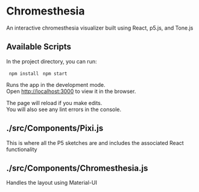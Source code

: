 # Chromesthesia

An interactive chromesthesia visualizer built using React, p5.js, and Tone.js 
## Available Scripts

In the project directory, you can run:

``` npm install```
``` npm start```

Runs the app in the development mode.\
Open [http://localhost:3000](http://localhost:3000) to view it in the browser.

The page will reload if you make edits.\
You will also see any lint errors in the console.

## ./src/Components/Pixi.js

This is where all the P5 sketches are and includes the associated React functionality

## ./src/Components/Chromesthesia.js 

Handles the layout using Material-UI
